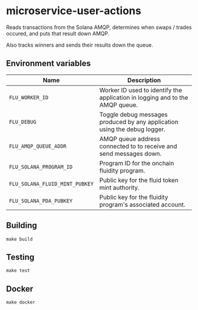 
# microservice-user-actions

Reads transactions from the Solana AMQP, determines when swaps / trades
occured, and puts that result down AMQP.

Also tracks winners and sends their results down the queue.

## Environment variables

|              Name              |                              Description
|--------------------------------|------------------------------------------------------------------------------|
| `FLU_WORKER_ID`                | Worker ID used to identify the application in logging and to the AMQP queue. |
| `FLU_DEBUG`                    | Toggle debug messages produced by any application using the debug logger.    |
| `FLU_AMQP_QUEUE_ADDR`          | AMQP queue address connected to to receive and send messages down.           |
| `FLU_SOLANA_PROGRAM_ID`        | Program ID for the onchain fluidity program.                                 |
| `FLU_SOLANA_FLUID_MINT_PUBKEY` | Public key for the fluid token mint authority.                               |
| `FLU_SOLANA_PDA_PUBKEY`        | Public key for the fluidity program's associated account.                    |

## Building

	make build

## Testing

	make test

## Docker

	make docker
